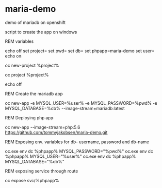 # maria-demo
demo of mariadb on openshift


script to create the app on windows


REM variables

echo off
set project=<project name>
set pwd=<password>
set db=<database name>
set phpapp=maria-demo
set user=<dbuser name>
echo on

oc new-project %project%

oc project %project%


echo off

REM Create the mariadb app

oc new-app    -e MYSQL_USER=%user%     -e MYSQL_PASSWORD=%pwd%     -e MYSQL_DATABASE=%db%  --image-stream=mariadb:latest 

REM Deploying php app

oc new-app --image-stream=php:5.6 https://github.com/tommyjakobsen/maria-demo.git 

REM Exposing env. variables for db- username, password and db-name

oc.exe env dc %phpapp% MYSQL_PASSWORD="%pwd%"
oc.exe env dc %phpapp% MYSQL_USER="%user%"
oc.exe env dc %phpapp% MYSQL_DATABASE="%db%"

REM exposing service through route

oc expose svc/%phpapp%
